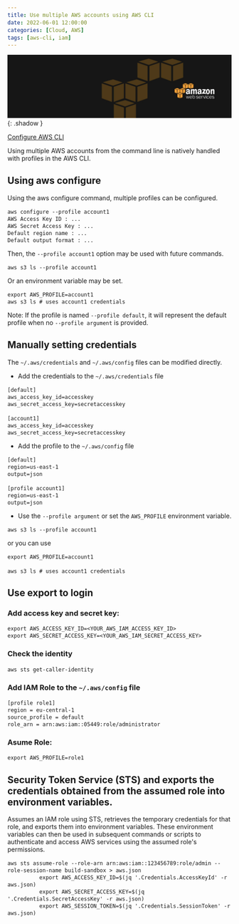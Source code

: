 ```yaml
---
title: Use multiple AWS accounts using AWS CLI
date: 2022-06-01 12:00:00
categories: [Cloud, AWS]
tags: [aws-cli, iam]
---
```

<script defer data-domain="senad-d.github.io" src="https://plus.seki.ink/js/script.js"></script>
![](https://github.com/senad-d/senad-d.github.io/blob/main/_media/images/backgroun.png?raw=true){: .shadow }

[Configure AWS CLI](https://docs.aws.amazon.com/cli/latest/userguide/cli-chap-configure.html)

Using multiple AWS accounts from the command line is natively handled with profiles in the AWS CLI.

## Using aws configure
Using the aws configure command, multiple profiles can be configured.
```shell
aws configure --profile account1
AWS Access Key ID : ...
AWS Secret Access Key : ...
Default region name : ...
Default output format : ...
```

Then, the `--profile account1` option may be used with future commands.
```shell
aws s3 ls --profile account1
```

Or an environment variable may be set.
```shell
export AWS_PROFILE=account1
aws s3 ls # uses account1 credentials
```
Note: If the profile is named `--profile default`, it will represent the default profile when no `--profile argument` is provided.

## Manually setting credentials
The `~/.aws/credentials` and `~/.aws/config` files can be modified directly.

- Add the credentials to the `~/.aws/credentials` file

```shell
[default]
aws_access_key_id=accesskey
aws_secret_access_key=secretaccesskey

[account1]
aws_access_key_id=accesskey
aws_secret_access_key=secretaccesskey
```

- Add the profile to the `~/.aws/config` file

```shell
[default]
region=us-east-1
output=json

[profile account1]
region=us-east-1
output=json
```

- Use the `--profile argument` or set the `AWS_PROFILE` environment variable.

```shell
aws s3 ls --profile account1
```

or you can use

```shell
export AWS_PROFILE=account1

aws s3 ls # uses account1 credentials
```

## Use export to login

### Add access key and secret key:
```shell
export AWS_ACCESS_KEY_ID=<YOUR_AWS_IAM_ACCESS_KEY_ID>  
export AWS_SECRET_ACCESS_KEY=<YOUR_AWS_IAM_SECRET_ACCESS_KEY>
```

### Check the identity
```shell
aws sts get-caller-identity
```

### Add IAM Role to the `~/.aws/config` file
```shell
[profile role1]
region = eu-central-1
source_profile = default
role_arn = arn:aws:iam::05449:role/administrator
```
### Asume Role:
```shell
export AWS_PROFILE=role1
```
## Security Token Service (STS) and exports the credentials obtained from the assumed role into environment variables.
Assumes an IAM role using STS, retrieves the temporary credentials for that role, and exports them into environment variables. These environment variables can then be used in subsequent commands or scripts to authenticate and access AWS services using the assumed role's permissions.
```shell
aws sts assume-role --role-arn arn:aws:iam::123456789:role/admin --role-session-name build-sandbox > aws.json
          export AWS_ACCESS_KEY_ID=$(jq '.Credentials.AccessKeyId' -r aws.json)
          export AWS_SECRET_ACCESS_KEY=$(jq '.Credentials.SecretAccessKey' -r aws.json)
          export AWS_SESSION_TOKEN=$(jq '.Credentials.SessionToken' -r aws.json)
```